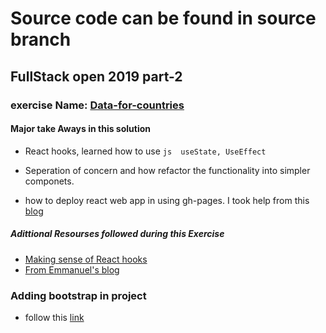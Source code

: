 # Source code can be found in source branch
## FullStack open 2019 part-2

### exercise Name: [Data-for-countries](https://devendrk.github.io/data-for-countries/)

#### Major take Aways in this solution

- React hooks, learned how to use ```js  useState, UseEffect ```

- Seperation of concern and how refactor the functionality into simpler componets.
- how to deploy react web app in using gh-pages. I took help from this [blog](https://dev.to/javascripterika/deploy-a-react-app-as-a-github-user-page-with-yarn-3fka) 


##### Adittional Resourses followed during this Exercise

- [Making sense of React hooks](https://medium.com/@dan_abramov/making-sense-of-react-hooks-fdbde8803889)
- [From Emmanuel's blog](https://www.freecodecamp.org/news/learn-the-basics-of-react-hooks-in-10-minutes-b2898287fe5d/)


### Adding bootstrap in project
- follow this [link](https://facebook.github.io/create-react-app/docs/adding-bootstrap)
